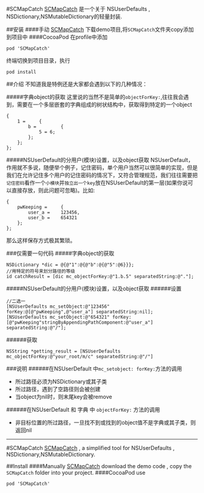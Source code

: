 #SCMapCatch
[SCMapCatch](https://github.com/Chan4iOS/SCMapCatch) 是一个关于 NSUserDefaults , NSDictionary,NSMutableDictionary的轻量封装.

##安装
####手动
[SCMapCatch](https://github.com/Chan4iOS/SCMapCatch) 下载demo项目,将`SCMapCatch`文件夹copy添加到项目中
####CocoaPod
在profile中添加
```
pod 'SCMapCatch'
```
终端切换到项目目录，执行
```
pod install
```
##介绍
不知道我是特例还是大家都会遇到以下的几种情况：

#####字典object的获取
这里说的当然不是简单的`objectForKey:`,往往我会遇到，需要在一个多层嵌套的字典组成的树状结构中，获取得到特定的一个object
```
{
    1 =     {
        b =         {
            5 = 6;
        };
    };
};
```

#####NSUserDefault的分用户(模块)设置，以及object获取
NSUserDefault，作用就不多说，随便举个例子，记住密码，单个用户当然可以很简单的实现，但是我们在允许记住多个用户的记住密码的情况下，又符合管理规范，我们往往需要把`记住密码`看作一个`小模块`并`独立出一个key`放在NSUserDefault的第一层(如果你说可以直接存放，则此问题可忽略)。比如:
```
{
    pwKeeping =     {
        user_a =    123456,
        user_b =    654321
    };
};
```
那么这样保存方式极其繁琐。

###仅需要一句代码
#####字典object的获取
```
NSDictionary *dic = @{@"1":@{@"b":@{@"5":@6}}};
//用特定的符号来划分路径的等级
id catchResult = [dic mc_objectForKey:@"1.b.5" separatedString:@"."];
```
#####NSUserDefault的分用户(模块)设置，以及object获取
######设置
```
//二选一
[NSUserDefaults mc_setObject:@"123456" forKey:@[@"pwKeeping",@"user_a"] separatedString:nil];
[NSUserDefaults mc_setObject:@"654321" forKey:[@"pwKeeping"stringByAppendingPathComponent:@"user_a"] separatedString:@"/"];
```
######获取
```
NSString *getting_result = [NSUserDefaults mc_objectForKey:@"your_root/m/c" separatedString:@"/"]
```

###说明
######在NSUserDefault 中`mc_setobject: forKey:`方法的调用
* 所过路径必须为NSDictionary或其子类
* 所过路径，遇到了空路径则会被创建
* 当object为nil时，则末尾key会被remove

######在NSUserDefault 和 字典 中 `objectForKey:` 方法的调用
* 非目标位置的所过路径，一旦找不到或找到的object值不是字典或其子类，则返回nil

----
#SCMapCatch
[SCMapCatch](https://github.com/Chan4iOS/SCMapCatch) , a simplified tool for NSUserDefaults , NSDictionary,NSMutableDictionary.

##Install
####Manually
[SCMapCatch](https://github.com/Chan4iOS/SCMapCatch) download the demo code , copy the `SCMapCatch` folder into your project.
####CocoaPod
use 
```
pod 'SCMapCatch'
```
